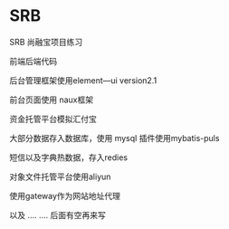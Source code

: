 # SRB
SRB
尚融宝项目练习

前端后端代码

后台管理框架使用element—ui version2.1

前台页面使用 naux框架

资金托管平台模拟汇付宝

大部分数据存入数据库，使用 mysql 插件使用mybatis-puls

短信以及字典热数据，存入redies

对象文件托管平台使用aliyun

使用gateway作为网站地址代理

以及
....
....
后面有空再来写

